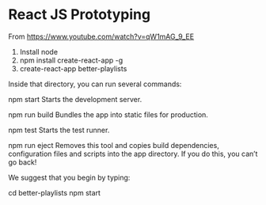 # React JS Prototyping

From https://www.youtube.com/watch?v=qW1mAG_9_EE

1. Install node
2. npm install create-react-app -g
3. create-react-app better-playlists

Inside that directory, you can run several commands:

  npm start
    Starts the development server.

  npm run build
    Bundles the app into static files for production.

  npm test
    Starts the test runner.

  npm run eject
    Removes this tool and copies build dependencies, configuration files
    and scripts into the app directory. If you do this, you can’t go back!

We suggest that you begin by typing:

  cd better-playlists
  npm start



